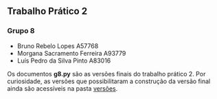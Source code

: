 ## Trabalho Prático 2
### Grupo 8
- Bruno Rebelo Lopes A57768
- Morgana Sacramento Ferreira A93779
- Luís Pedro da Silva Pinto A83016

Os documentos **g8.py** são as versões finais do trabalho prático 2.
Por curiosidade, as versões que possibilitaram a construção da versão final ainda são acessíveis na pasta [versões](https://github.com/luisppinto/pubele2020/tree/main/tp/tp2/vers%C3%B5es).
